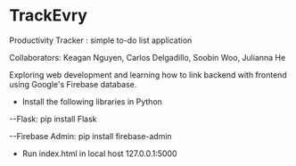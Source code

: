# TrackEvry

Productivity Tracker : simple to-do list application

Collaborators: Keagan Nguyen, Carlos Delgadillo, Soobin Woo, Julianna He

Exploring web development and learning how to link backend with frontend using Google's Firebase database.

- Install the following libraries in Python

--Flask: pip install Flask

--Firebase Admin: pip install firebase-admin

- Run index.html in local host 127.0.0.1:5000





